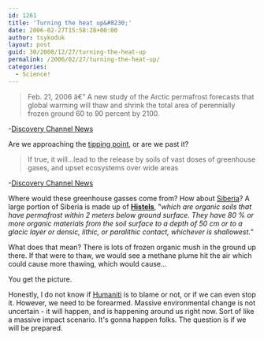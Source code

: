 ```yaml
---
id: 1261
title: 'Turning the heat up&#8230;'
date: 2006-02-27T15:58:28+00:00
author: tsykoduk
layout: post
guid: 30/2008/12/27/turning-the-heat-up
permalink: /2006/02/27/turning-the-heat-up/
categories:
  - Science!
---
```

<blockquote>Feb. 21, 2006 â€” A new study of the Arctic permafrost forecasts that global warming will thaw and shrink the total area of perennially frozen ground 60 to 90 percent by 2100.</blockquote>
-<a href="http://dsc.discovery.com/news/briefs/20060220/permafrost_pla.html?source=rss">Discovery Channel News</a>

Are we approaching the <a href="http://en.wikipedia.org/wiki/Tipping_point">tipping point</a>, or are we past it?
<blockquote>If true, it will...lead to the release by soils of vast doses of greenhouse gases, and upset ecosystems over wide areas</blockquote>
-<a href="http://dsc.discovery.com/news/briefs/20060220/permafrost_pla.html?source=rss">Discovery Channel News</a>

<p>Where would these greenhouse gasses come from? How about <a href="http://en.wikipedia.org/wiki/Siberia#Geography_and_geology">Siberia</a>? A large portion of Siberia is made up of <a href="http://en.wikipedia.org/wiki/Histels"><strong>Histels</strong></a>, "<em>which are  organic soils that have permafrost within 2 meters below ground surface. They have 80 % or more organic materials from the soil surface to a depth of 50 cm or to a glacic layer or densic, lithic, or paralithic contact, whichever is shallowest.</em>"</p>


<p>What does that mean? There is lots of frozen organic mush in the ground up there. If that were to thaw, we would see a methane plume hit the air which could cause more thawing, which would cause...</p>


<p>You get the picture.</p>


<p>Honestly, I do not know if <a href="http://foreven.com/libdat/libdat/h/Humaniti.htm">Humaniti</a> is to blame or not, or if we can even stop it. However, we need to be forearmed. Massive environmental change is not uncertain - it will happen, and is happening around us right now. Sort of like a massive impact scenario. It's gonna happen folks. The question is if we will be prepared.</p>